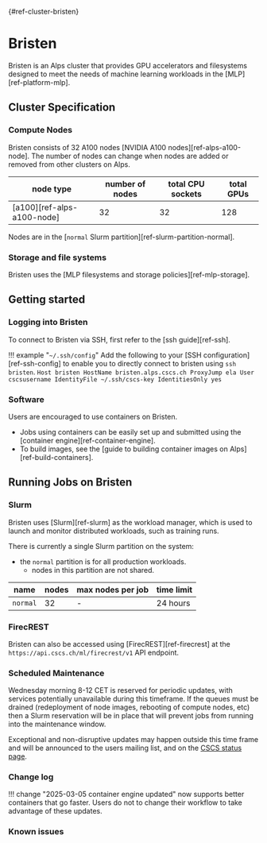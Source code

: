[](){#ref-cluster-bristen}
# Bristen

Bristen is an Alps cluster that provides GPU accelerators and filesystems designed to meet the needs of machine learning workloads in the [MLP][ref-platform-mlp].

## Cluster Specification

### Compute Nodes
Bristen consists of 32 A100 nodes [NVIDIA A100 nodes][ref-alps-a100-node]. The number of nodes can change when nodes are added or removed from other clusters on Alps.

| node type | number of nodes | total CPU sockets | total GPUs |
|-----------|--------| ----------------- | ---------- |
| [a100][ref-alps-a100-node] | 32 | 32 | 128 |

Nodes are in the [`normal` Slurm partition][ref-slurm-partition-normal].

### Storage and file systems

Bristen uses the [MLP filesystems and storage policies][ref-mlp-storage].

## Getting started

### Logging into Bristen

To connect to Bristen via SSH, first refer to the [ssh guide][ref-ssh].

!!! example "`~/.ssh/config`"
    Add the following to your [SSH configuration][ref-ssh-config] to enable you to directly connect to bristen using `ssh bristen`.
    ```
    Host bristen
        HostName bristen.alps.cscs.ch
        ProxyJump ela
        User cscsusername
        IdentityFile ~/.ssh/cscs-key
        IdentitiesOnly yes
    ```

### Software

Users are encouraged to use containers on Bristen.

* Jobs using containers can be easily set up and submitted using the [container engine][ref-container-engine].
* To build images, see the [guide to building container images on Alps][ref-build-containers].

## Running Jobs on Bristen

### Slurm

Bristen uses [Slurm][ref-slurm] as the workload manager, which is used to launch and monitor distributed workloads, such as training runs.

There is currently a single Slurm partition on the system:

* the `normal` partition is for all production workloads.
    + nodes in this partition are not shared.

| name | nodes  | max nodes per job | time limit |
| --   | --     | --                | -- |
| `normal` | 32       | -    | 24 hours |

<!--
See the Slurm documentation for instructions on how to run jobs on the [Grace-Hopper nodes][ref-slurm-gh200].

??? example "how to check the number of nodes on the system"
    You can check the size of the system by running the following command in the terminal:
    ```console
    $ sinfo --format "| %20R | %10D | %10s | %10l | %10A |"
    | PARTITION            | NODES      | JOB_SIZE   | TIMELIMIT  | NODES(A/I) |
    | debug                | 32         | 1-2        | 30:00      | 3/29       |
    | normal               | 1266       | 1-infinite | 1-00:00:00 | 812/371    |
    | xfer                 | 2          | 1          | 1-00:00:00 | 1/1        |
    ```
    The last column shows the number of nodes that have been allocated in currently running jobs (`A`) and the number of jobs that are idle (`I`).
-->

### FirecREST

Bristen can also be accessed using [FirecREST][ref-firecrest] at the `https://api.cscs.ch/ml/firecrest/v1` API endpoint.

### Scheduled Maintenance

Wednesday morning 8-12 CET is reserved for periodic updates, with services potentially unavailable during this timeframe. If the queues must be drained (redeployment of node images, rebooting of compute nodes, etc) then a Slurm reservation will be in place that will prevent jobs from running into the maintenance window.

Exceptional and non-disruptive updates may happen outside this time frame and will be announced to the users mailing list, and on the [CSCS status page](https://status.cscs.ch).

### Change log

!!! change "2025-03-05 container engine updated"
    now supports better containers that go faster. Users do not to change their workflow to take advantage of these updates.

### Known issues
